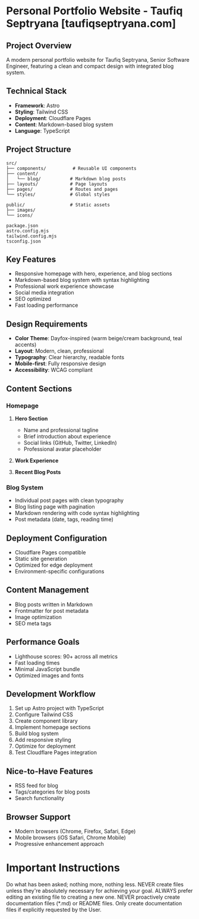 # Personal Portfolio Website - Taufiq Septryana [taufiqseptryana.com]

## Project Overview
A modern personal portfolio website for Taufiq Septryana, Senior Software Engineer, featuring a clean and compact design with integrated blog system.

## Technical Stack
- **Framework**: Astro
- **Styling**: Tailwind CSS
- **Deployment**: Cloudflare Pages
- **Content**: Markdown-based blog system
- **Language**: TypeScript

## Project Structure
```
src/
├── components/          # Reusable UI components
├── content/
│   └── blog/           # Markdown blog posts
├── layouts/            # Page layouts
├── pages/              # Routes and pages
└── styles/             # Global styles

public/                 # Static assets
├── images/
└── icons/

package.json
astro.config.mjs
tailwind.config.mjs
tsconfig.json
```

## Key Features
- Responsive homepage with hero, experience, and blog sections
- Markdown-based blog system with syntax highlighting
- Professional work experience showcase
- Social media integration
- SEO optimized
- Fast loading performance

## Design Requirements
- **Color Theme**: Dayfox-inspired (warm beige/cream background, teal accents)
- **Layout**: Modern, clean, professional
- **Typography**: Clear hierarchy, readable fonts
- **Mobile-first**: Fully responsive design
- **Accessibility**: WCAG compliant

## Content Sections

### Homepage
1. **Hero Section**
   - Name and professional tagline
   - Brief introduction about experience
   - Social links (GitHub, Twitter, LinkedIn)
   - Professional avatar placeholder

2. **Work Experience**
3. **Recent Blog Posts**

### Blog System
- Individual post pages with clean typography
- Blog listing page with pagination
- Markdown rendering with code syntax highlighting
- Post metadata (date, tags, reading time)

## Deployment Configuration
- Cloudflare Pages compatible
- Static site generation
- Optimized for edge deployment
- Environment-specific configurations

## Content Management
- Blog posts written in Markdown
- Frontmatter for post metadata
- Image optimization
- SEO meta tags

## Performance Goals
- Lighthouse scores: 90+ across all metrics
- Fast loading times
- Minimal JavaScript bundle
- Optimized images and fonts

## Development Workflow
1. Set up Astro project with TypeScript
2. Configure Tailwind CSS
3. Create component library
4. Implement homepage sections
5. Build blog system
6. Add responsive styling
7. Optimize for deployment
8. Test Cloudflare Pages integration

## Nice-to-Have Features
- RSS feed for blog
- Tags/categories for blog posts
- Search functionality

## Browser Support
- Modern browsers (Chrome, Firefox, Safari, Edge)
- Mobile browsers (iOS Safari, Chrome Mobile)
- Progressive enhancement approach

# Important Instructions

Do what has been asked; nothing more, nothing less.
NEVER create files unless they're absolutely necessary for achieving your goal.
ALWAYS prefer editing an existing file to creating a new one.
NEVER proactively create documentation files (*.md) or README files. Only create documentation files if explicitly requested by the User.